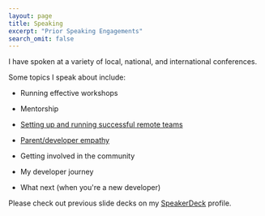 ```yaml
---
layout: page
title: Speaking
excerpt: "Prior Speaking Engagements"
search_omit: false
---
```


I have spoken at a variety of local, national, and international conferences.

Some topics I speak about include:

* Running effective workshops

* Mentorship

* [Setting up and running successful remote teams](confreaks.tv/videos/rubyconf2016-even-the-justice-league-works-remotely)

* [Parent/developer empathy](http://confreaks.tv/videos/roa2016-bdd-baby-driven-development)

* Getting involved in the community

* My developer journey

* What next (when you're a new developer)

Please check out previous slide decks on my [SpeakerDeck](https://speakerdeck.com/asheren) profile.

